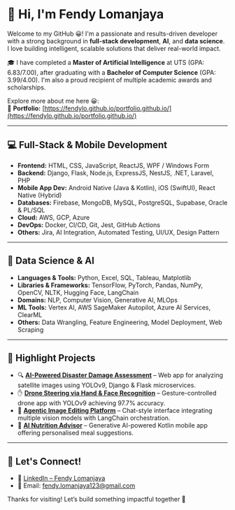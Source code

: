 # 👋 Hi, I'm Fendy Lomanjaya

Welcome to my GitHub 😀! I'm a passionate and results-driven developer with a strong background in **full-stack development**, **AI**, and **data science**. I love building intelligent, scalable solutions that deliver real-world impact.

🎓 I have completed a **Master of Artificial Intelligence** at UTS (GPA: 6.83/7.00), after graduating with a **Bachelor of Computer Science** (GPA: 3.99/4.00). I'm also a proud recipient of multiple academic awards and scholarships.

Explore more about me here 😀:  
📁 **Portfolio:** [https://fendylo.github.io/portfolio.github.io/](https://fendylo.github.io/portfolio.github.io/)

---

## 💻 Full-Stack & Mobile Development
- **Frontend:** HTML, CSS, JavaScript, ReactJS, WPF / Windows Form
- **Backend:** Django, Flask, Node.js, ExpressJS, NestJS, .NET, Laravel, PHP
- **Mobile App Dev:** Android Native (Java & Kotlin), iOS (SwiftUI), React Native (Hybrid)
- **Databases:** Firebase, MongoDB, MySQL, PostgreSQL, Supabase, Oracle & PL/SQL
- **Cloud:** AWS, GCP, Azure
- **DevOps:** Docker, CI/CD, Git, Jest, GitHub Actions
- **Others:** Jira, AI Integration, Automated Testing, UI/UX, Design Pattern

---

## 🤖 Data Science & AI
- **Languages & Tools:** Python, Excel, SQL, Tableau, Matplotlib
- **Libraries & Frameworks:** TensorFlow, PyTorch, Pandas, NumPy, OpenCV, NLTK, Hugging Face, LangChain
- **Domains:** NLP, Computer Vision, Generative AI, MLOps
- **ML Tools:** Vertex AI, AWS SageMaker Autopilot, Azure AI Services, ClearML
- **Others:** Data Wrangling, Feature Engineering, Model Deployment, Web Scraping

---

## 🚀 Highlight Projects
- 🔍 **[AI-Powered Disaster Damage Assessment](https://github.com/AI-Studio-DeployForce)** – Web app for analyzing satellite images using YOLOv9, Django & Flask microservices.
- ✋ **[Drone Steering via Hand & Face Recognition](https://github.com/Diegoalejandroingelec/dji-tello-YOLOv9)** – Gesture-controlled drone app with YOLOv9 achieving 97.7% accuracy.
- 🎨 **[Agentic Image Editing Platform](https://github.com/PromptVision-AI)** – Chat-style interface integrating multiple vision models with LangChain orchestration.
- 🍱 **[AI Nutrition Advisor](https://github.com/fendylo/respfoodie)** – Generative AI-powered Kotlin mobile app offering personalised meal suggestions.
---

## 🔗 Let's Connect!
- 💼 [LinkedIn – Fendy Lomanjaya](https://www.linkedin.com/in/fendy-lomanjaya/)
- 📧 Email: fendy.lomanjaya123@gmail.com

Thanks for visiting! Let’s build something impactful together 🚀
